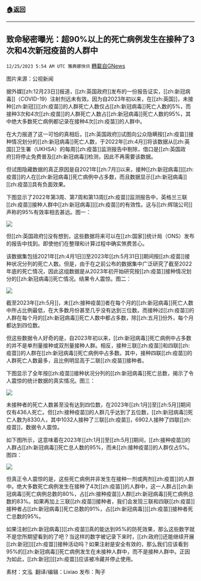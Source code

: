 ###  [:house:返回](README.md)
---


## 致命秘密曝光：超90%以上的死亡病例发生在接种了3次和4次新冠疫苗的人群中
`12/25/2023 5:54 AM UTC 雅典娜快讯` [轉載自GNews](https://gnews.org/articles/2148687)

图片来源：公视新闻

据外媒[[zh:12月23日]]报道，[[zh:英国政府]]发布的一份报告证实，[[zh:新冠病毒]]（COVID-19）注射剂远未有效。因为自2023年初以来，在[[zh:英国]]，未接种[[zh:新冠]][[zh:疫苗]]的人群死亡人数仅占[[zh:新冠病毒]]死亡人数的5%，而接种3次和4次[[zh:疫苗]]的人群死亡人数占[[zh:新冠病毒]]死亡人数的95%，其中绝大多数死亡病例都记录在接种4次[[zh:疫苗]]的人群中。

在大力报道了这一可怕的真相后，[[zh:英国政府]]试图向公众隐瞒按[[zh:疫苗]]接种情况划分的[[zh:新冠病毒]]死亡人数，于2022年[[zh:4月]]将该数据从[[zh:英国]]卫生署（UKHSA）的每周[[zh:疫苗]]监测报告中剔除，借口是[[zh:英国政府]]将停止免费普及[[zh:新冠病毒]]检测，因此不再需要该数据。

但试图隐藏数据的真正原因是自2021年[[zh:7月]]以来，接种[[zh:新冠病毒]][[zh:疫苗]]的人在[[zh:新冠病毒]]死亡病例中占多数，而且数据显示[[zh:新冠病毒]][[zh:疫苗]]具有负面效果。

下图显示了2022年第3周、第7周和第13周[[zh:疫苗]]监测报告中，英格兰三联[[zh:疫苗]]接种人群中[[zh:新冠病毒]][[zh:疫苗]]的有效性。这与[[zh:辉瑞公司]]声称的95%有效率相去甚远。图一：

![](https://i.imgur.com/BJ9zBFA.png)

但[[zh:英国政府]]没有想到，这些数据将来可以在[[zh:国家]]统计局（ONS）发布的报告中找到。即使他们在整理和计算过程中确实煞费苦心。

该数据集包括2021年[[zh:4月1日]]至2023年[[zh:5月31日]]期间按[[zh:疫苗]]接种状况分列的死亡人数。但是，由于在之前公布的数据集中广泛研究了截至2022年底的死亡情况，因此这组数据是从2023年初开始研究按[[zh:疫苗]]接种情况划分的[[zh:新冠病毒]]死亡情况。结果令人震惊。图二：

![](https://i.imgur.com/hT7B94y.png)  

截至2023年[[zh:5月]]，未[[zh:接种疫苗]]者在每个月的[[zh:新冠病毒]]死亡人数中所占比例最低，在大多数月份甚至几乎没有达到三位数。而接种过[[zh:疫苗]]的人群在每个月的[[zh:新冠病毒]]死亡人数中都占多数，除[[zh:五月]]份外，每个月都达到四位数。

但这些数据令人好奇的是，自2023年初以来，[[zh:新冠病毒]]死亡病例中占多数的并不是单剂量接种或双剂量接种人群。相反，接种三联[[zh:疫苗]]和四联[[zh:疫苗]]的人群在[[zh:新冠病毒]]死亡病例中占多数。其中，接种四联[[zh:疫苗]]的人群死亡人数最多，且比例明显高于二联[[zh:疫苗]]接种者。

下图显示了全年按[[zh:疫苗]]接种状况分列的[[zh:新冠病毒]]死亡总数，揭示了令人震惊的统计数据的真实情况。图三：

![](https://i.imgur.com/mW4woJx.png)    

未接种者的死亡人数甚至没有达到四位数，在2023年[[zh:1月]]至[[zh:5月]]期间仅有436人死亡。但[[zh:接种疫苗]]的人群几乎达到了五位数，[[zh:新冠病毒]]死亡人数为8330人，其中1032人接种了三联[[zh:疫苗]]，6902人接种了四联[[zh:疫苗]]，数据令人震惊。

如下图所示，这意味着在2023年[[zh:1月]]至[[zh:5月]]期间，[[zh:接种疫苗]]的人群占[[zh:新冠病毒]]死亡总人数的95%，而未[[zh:接种疫苗]]的人群仅占5%。图四：

![](https://i.imgur.com/hK5BRFK.png)   

但真正令人震惊的是，这些死亡病例并非发生在接种一剂或两剂[[zh:疫苗]]的人群中。绝大多数死亡病例发生在接种了4次[[zh:疫苗]]的人群中，这一人群占[[zh:新冠病毒]]死亡病例总数的80%，占[[zh:接种疫苗]]人群[[zh:新冠病毒]]死亡病例总数的83%。如果再加上三联[[zh:疫苗]]接种者，我们会发现三联和四联[[zh:疫苗]]接种者占[[zh:新冠病毒]]死亡总数的91%，占[[zh:新冠病毒]][[zh:疫苗]]接种者死亡总数的95%。

如果注射[[zh:新冠病毒]][[zh:疫苗]]真的能达到95%的防死效果，那么这些数字就不是您所期望看到的了吧？当这样的数字被记录下来时，[[zh:政府]]还能继续开展[[zh:新冠]][[zh:疫苗]]接种活动吗？如果注射是安全有效的，那么我们应该看到95%的[[zh:新冠病毒]]死亡病例发生在未接种人群中，而不是接种人群中。正因为如此，[[zh:新冠]][[zh:疫苗]]应该被冷藏并停止使用。     

             
素材：文泓   翻译/编辑：Lixiao  发布：陶子


